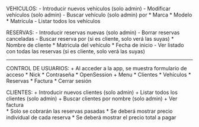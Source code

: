 VEHICULOS:
    - Introducir nuevos vehículos (solo admin)
    - Modificar vehículos (solo admin)
    - Buscar vehículo (solo admin) por
        * Marca
        * Modelo 
        * Matrícula 
    - Listar todos los vehículos

RESERVAS:
    - Introducir reservas nuevas (solo admin)
    - Borrar reservas canceladas
    - Buscar reserva por (si es cliente, solo verá las suyas)
        * Nombre de cliente
        * Matricula del vehículo
        * Fecha de inicio
    - Ver listado con todas las reservas (si es cliente, solo verá las suyas)
__________________________________________________________________________________________________________

CONTROL DE USUARIOS:
    +  Al acceder a la app, se muestra formulario de acceso
        * Nick
        * Contraseña
        * OpenSession
    + Menu
        * Clientes
        * Vehículos
        * Reservas
        * Factura
        * Cerrar sesión

CLIENTES:
    + Introducir nuevos clientes (solo admin)
    + Listar todos los clientes (solo admin)
    + Buscar clientes por nombre (solo admin)
    + Ver factura  
        * Solo se cobrarán las reservas pasadas
        * Se deberá mostrar precio individual de cada reserva
        * Se deberá mostrar el precio total a pagar